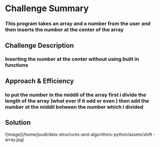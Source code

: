 # Challenge Summary
### This program takes an array and a number from the user and then inserts the number at the center of the array

## Challenge Description
### Inserting the number at the center without using built in functions

## Approach & Efficiency
### to put the number in the middil of the array first i divide the length of the array (what ever if it odd or even ) then add the number at the middil between the number which i divided

## Solution
![image](/home/joudi/data-structures-and-algorithms-python/assets/shift -array.jpg)

